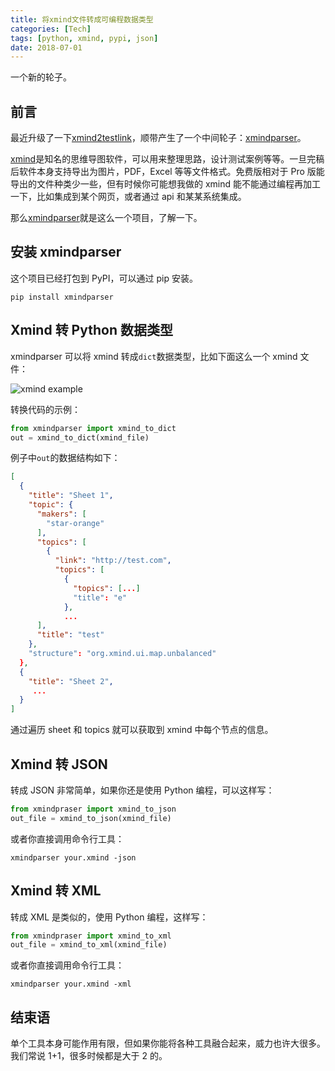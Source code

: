 ```yaml
---
title: 将xmind文件转成可编程数据类型
categories: [Tech]
tags: [python, xmind, pypi, json]
date: 2018-07-01
---
```


一个新的轮子。

<!-- more -->

## 前言

最近升级了一下[xmind2testlink](https://github.com/tobyqin/xmind2testlink)，顺带产生了一个中间轮子：[xmindparser](https://github.com/tobyqin/xmindparser)。

[xmind](https://www.xmind.cn/)是知名的思维导图软件，可以用来整理思路，设计测试案例等等。一旦完稿后软件本身支持导出为图片，PDF，Excel 等等文件格式。免费版相对于 Pro 版能导出的文件种类少一些，但有时候你可能想我做的 xmind 能不能通过编程再加工一下，比如集成到某个网页，或者通过 api 和某某系统集成。

那么[xmindparser](https://github.com/tobyqin/xmindparser)就是这么一个项目，了解一下。

## 安装 xmindparser

这个项目已经打包到 PyPI，可以通过 pip 安装。

```
pip install xmindparser
```

## Xmind 转 Python 数据类型

xmindparser 可以将 xmind 转成`dict`数据类型，比如下面这么一个 xmind 文件：

![xmind example](https://image.tobyqin.cn/xmind-example.png)

转换代码的示例：

```python
from xmindparser import xmind_to_dict
out = xmind_to_dict(xmind_file)
```

例子中`out`的数据结构如下：

```json
[
  {
    "title": "Sheet 1",
    "topic": {
      "makers": [
        "star-orange"
      ],
      "topics": [
        {
          "link": "http://test.com",
          "topics": [
            {
              "topics": [...]
              "title": "e"
            },
            ...
      ],
      "title": "test"
    },
    "structure": "org.xmind.ui.map.unbalanced"
  },
  {
    "title": "Sheet 2",
     ...
  }
]
```

通过遍历 sheet 和 topics 就可以获取到 xmind 中每个节点的信息。

## Xmind 转 JSON

转成 JSON 非常简单，如果你还是使用 Python 编程，可以这样写：

```python
from xmindpraser import xmind_to_json
out_file = xmind_to_json(xmind_file)
```

或者你直接调用命令行工具：

```
xmindparser your.xmind -json
```

## Xmind 转 XML

转成 XML 是类似的，使用 Python 编程，这样写：

```python
from xmindpraser import xmind_to_xml
out_file = xmind_to_xml(xmind_file)
```

或者你直接调用命令行工具：

```
xmindparser your.xmind -xml
```

## 结束语

单个工具本身可能作用有限，但如果你能将各种工具融合起来，威力也许大很多。我们常说 1+1，很多时候都是大于 2 的。
